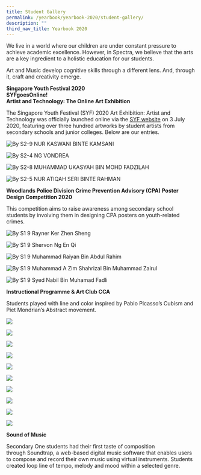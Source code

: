 ```yaml
---
title: Student Gallery
permalink: /yearbook/yearbook-2020/student-gallery/
description: ""
third_nav_title: Yearbook 2020
---
```



We live in a world where our children are under constant pressure to achieve academic excellence. However, in Spectra, we believe that the arts are a key ingredient to a holistic education for our students.

Art and Music develop cognitive skills through a different lens. And, through it, craft and creativity emerge.

**Singapore Youth Festival 2020**  
**SYFgoesOnline!**  
**Artist and Technology: The Online Art Exhibition**

The Singapore Youth Festival (SYF) 2020 Art Exhibition: Artist and Technology was officially launched online via the [SYF website](https://www.singaporeyouthfestival.sg/art-exhibition/the-online-art-gallery) on 3 July 2020, featuring over three hundred artworks by student artists from secondary schools and junior colleges. Below are our entries.

![](/images/SYF2020-Category-A_Multi-Coloured-Point-Of-Views-by-S2-9-NUR-KASWANI-BINTE-KAMSANI.jpg "By S2-9 NUR KASWANI BINTE KAMSANI")

![](/images/SYF2020-Category-A_Imagine-by-S2-4-NG-VONDREA.jpg "By S2-4 NG VONDREA")

![](/images/SYF2020-Category-A_Phonehead-by-S2-8-MUHAMMAD-UKASYAH-BIN-MOHD-FADZILAH.jpg "By S2-8 MUHAMMAD UKASYAH BIN MOHD FADZILAH")

![](/images/SYF2020-Category-A_Wish-To-Be-Alive-by-S2-5-NUR-ATIQAH-SERI-BINTE-RAHMAN.jpg "By S2-5 NUR ATIQAH SERI BINTE RAHMAN")

**Woodlands Police Division Crime Prevention Advisory (CPA) Poster Design Competition 2020**

This competition aims to raise awareness among secondary school students by involving them in designing CPA posters on youth-related crimes.

![](/images/By-S1-9-RAYNER-KER-ZHEN-SHENG.jpg "By S1 9 Rayner Ker Zhen Sheng")

![](/images/By-S1-9-SHERVON-NG-EN-QI.jpg "By S1 9 Shervon Ng En Qi")

![](/images/By-S1-9-MUHAMMAD-RAIYAN-BIN-ABDUL-RAHIM.jpg "By S1 9 Muhammad Raiyan Bin Abdul Rahim")

![](/images/By-S1-9-MUHAMMAD-A_ZIM-SHAHRIZAL-BIN-MUHAMMAD-ZAIRUL.jpg "By S1 9 Muhammad A Zim Shahrizal Bin Muhammad Zairul")

![](/images/By-S1-9-SYED-NABIL-BIN-MUHAMAD-FADLI.jpg "By S1 9 Syed Nabil Bin Muhamad Fadli")

**Instructional Programme & Art Club CCA**

Students played with line and color inspired by Pablo Picasso’s Cubism and Piet Mondrian’s Abstract movement.

[![](https://www.spectra.edu.sg/yearbook/yearbook-2020/memoir/student-gallery/)](https://www.spectra.edu.sg/wp-content/uploads/2020/10/By-S1-1-TEH-PEI-EN.jpg "By S1 1 Teh Pei En")

[![](https://www.spectra.edu.sg/yearbook/yearbook-2020/memoir/student-gallery/)](https://www.spectra.edu.sg/wp-content/uploads/2020/10/By-S1-6-LEE-JIAN-HAO-ALOYSIUS.jpg "By S1 6 Lee Jian Hao Aloysius")

[![](https://www.spectra.edu.sg/yearbook/yearbook-2020/memoir/student-gallery/)](https://www.spectra.edu.sg/wp-content/uploads/2020/10/By-S1-5-SOPHIA-SHASMEEN-BINTE-SAZALI.jpg "By S1 5 Sophia Shasmeen Binte Sazali")

[![](https://www.spectra.edu.sg/yearbook/yearbook-2020/memoir/student-gallery/)](https://www.spectra.edu.sg/wp-content/uploads/2020/10/By-S1-6-NURUL-HUMAIRA-BINTE-JAMALUDDIN.jpg "By S1 6 Nurul Humaira Binte Jamaluddin")

[![](https://www.spectra.edu.sg/yearbook/yearbook-2020/memoir/student-gallery/)](https://www.spectra.edu.sg/wp-content/uploads/2020/10/By-S1-6-MUHAMMAD-DANISH-IRFAN-BIN-KHAIRUL-ARIFFIN.jpg "By S1 6 Muhammad Danish Irfan Bin Khairul Ariffin")

[![](https://www.spectra.edu.sg/yearbook/yearbook-2020/memoir/student-gallery/)](https://www.spectra.edu.sg/wp-content/uploads/2020/10/By-S1-4-MUHAMMAD-ZULAFFIQKIN-BIN-MUHAMMAD-KHALID.jpg "By S1 4 Muhammad Zulaffiqkin Bin Muhammad Khalid")

[![](https://www.spectra.edu.sg/yearbook/yearbook-2020/memoir/student-gallery/)](https://www.spectra.edu.sg/wp-content/uploads/2020/10/By-S1-2-IRFAN-SUFI_AN-BIN-AZHARI.jpg "By S1 2 Irfan Sufi An Bin Azhari")

[![](https://www.spectra.edu.sg/yearbook/yearbook-2020/memoir/student-gallery/)](https://www.spectra.edu.sg/wp-content/uploads/2020/10/By-S2-6-NADRAH-SYAIQIRRA-BINTE-MD-SALEHUDDIN.jpg "By S2 6 Nadrah Syaiqirra Binte Md Salehuddin")

[![](https://www.spectra.edu.sg/yearbook/yearbook-2020/memoir/student-gallery/)](https://www.spectra.edu.sg/wp-content/uploads/2020/10/By-S2-10-NG-HAO-QIAN.jpg "By S2 10 Ng Hao Qian")

[![](https://www.spectra.edu.sg/yearbook/yearbook-2020/memoir/student-gallery/)](https://www.spectra.edu.sg/wp-content/uploads/2020/10/By-S2-5-YAN-WAI-MAN-MELMAN.jpg "By S2 5 Yan Wai Man Melman")

**Sound of Music**

Secondary One students had their first taste of composition through Soundtrap, a web-based digital music software that enables users to compose and record their own music using virtual instruments. Students created loop line of tempo, melody and mood within a selected genre.